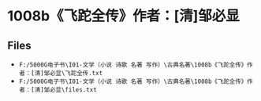 # 1008b《飞跎全传》作者：[清]邹必显

## Files

- `F:/5000G电子书\I01-文学（小说 诗歌 名著 写作）\古典名著\1008b《飞跎全传》作者：[清]邹必显\飞跎全传.txt`
- `F:/5000G电子书\I01-文学（小说 诗歌 名著 写作）\古典名著\1008b《飞跎全传》作者：[清]邹必显\files.txt`
